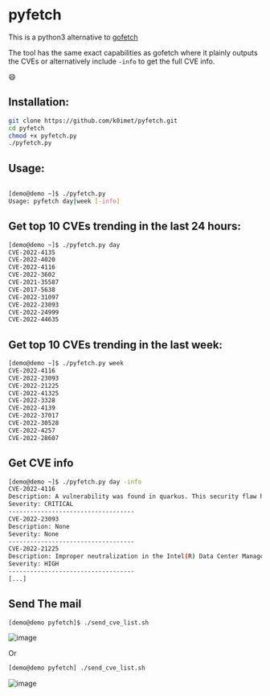 # pyfetch
This is a python3 alternative to [gofetch](https://github.com/tr3ss/gofetch)

The tool has the same exact capabilities as gofetch where it plainly outputs the CVEs or alternatively include `-info` to get the full CVE info. 

:smile:

## Installation:
```bash
git clone https://github.com/k0imet/pyfetch.git
cd pyfetch 
chmod +x pyfetch.py 
./pyfetch.py
```

## Usage:

```bash

[demo@demo ~]$ ./pyfetch.py 
Usage: pyfetch day|week [-info]
```

## Get top 10 CVEs trending in the last 24 hours:
```bash
[demo@demo ~]$ ./pyfetch.py day
CVE-2022-4135
CVE-2022-4020
CVE-2022-4116
CVE-2022-3602
CVE-2021-35587
CVE-2017-5638
CVE-2022-31097
CVE-2022-23093
CVE-2022-24999
CVE-2022-44635
```

## Get top 10 CVEs trending in the last week:

```bash
[demo@demo ~]$ ./pyfetch.py week
CVE-2022-4116
CVE-2022-23093
CVE-2022-21225
CVE-2022-41325
CVE-2022-3328
CVE-2022-4139
CVE-2022-37017
CVE-2022-30528
CVE-2022-4257
CVE-2022-28607
```

## Get CVE info

```bash 
[demo@demo ~]$ ./pyfetch.py day -info
CVE-2022-4116
Description: A vulnerability was found in quarkus. This security flaw happens in Dev UI Config Editor which is vulnerable to drive-by localhost attacks leading to remote code execution.
Severity: CRITICAL
-----------------------------------
CVE-2022-23093
Description: None
Severity: None
-----------------------------------
CVE-2022-21225
Description: Improper neutralization in the Intel(R) Data Center Manager software before version 4.1 may allow an authenticated user to potentially enable escalation of privilege via adjacent access.
Severity: HIGH
-----------------------------------
[...]
```
## Send The mail 

```bash 
[demo@demo pyfetch]$ ./send_cve_list.sh 
```

![image](https://user-images.githubusercontent.com/60982828/205901708-d52d2394-3d7a-4816-acbe-188dd8f5dd05.png)


Or 

```bash 
[demo@demo pyfetch] ./send_cve_list.sh
```


![image](https://user-images.githubusercontent.com/60982828/213977660-8c09187f-8a1e-4ada-944b-e56dfa414aed.png)
